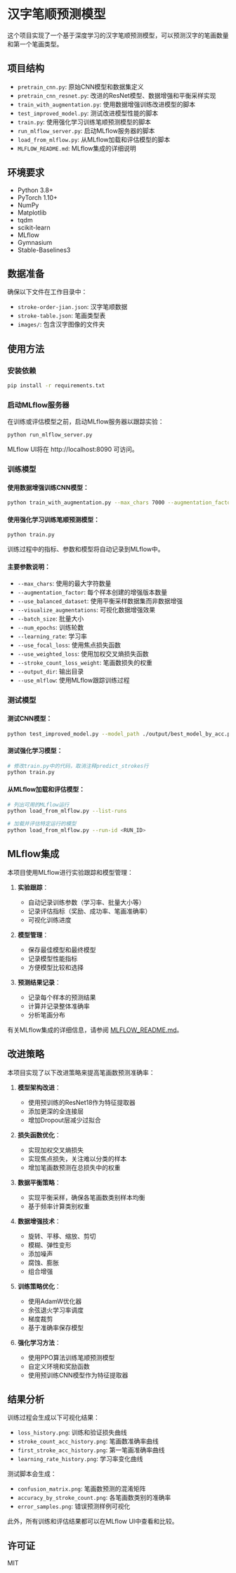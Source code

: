 # 汉字笔顺预测模型

这个项目实现了一个基于深度学习的汉字笔顺预测模型，可以预测汉字的笔画数量和第一个笔画类型。

## 项目结构

- `pretrain_cnn.py`: 原始CNN模型和数据集定义
- `pretrain_cnn_resnet.py`: 改进的ResNet模型、数据增强和平衡采样实现
- `train_with_augmentation.py`: 使用数据增强训练改进模型的脚本
- `test_improved_model.py`: 测试改进模型性能的脚本
- `train.py`: 使用强化学习训练笔顺预测模型的脚本
- `run_mlflow_server.py`: 启动MLflow服务器的脚本
- `load_from_mlflow.py`: 从MLflow加载和评估模型的脚本
- `MLFLOW_README.md`: MLflow集成的详细说明

## 环境要求

- Python 3.8+
- PyTorch 1.10+
- NumPy
- Matplotlib
- tqdm
- scikit-learn
- MLflow
- Gymnasium
- Stable-Baselines3

## 数据准备

确保以下文件在工作目录中：
- `stroke-order-jian.json`: 汉字笔顺数据
- `stroke-table.json`: 笔画类型表
- `images/`: 包含汉字图像的文件夹

## 使用方法

### 安装依赖

```bash
pip install -r requirements.txt
```

### 启动MLflow服务器

在训练或评估模型之前，启动MLflow服务器以跟踪实验：

```bash
python run_mlflow_server.py
```

MLflow UI将在 http://localhost:8090 可访问。

### 训练模型

#### 使用数据增强训练CNN模型：

```bash
python train_with_augmentation.py --max_chars 7000 --augmentation_factor 12 --batch_size 32 --num_epochs 100 --learning_rate 0.0003 --use_focal_loss --use_mlflow --stroke_count_loss_weight 2.0 --output_dir ./output
```

#### 使用强化学习训练笔顺预测模型：

```bash
python train.py
```

训练过程中的指标、参数和模型将自动记录到MLflow中。

#### 主要参数说明：

- `--max_chars`: 使用的最大字符数量
- `--augmentation_factor`: 每个样本创建的增强版本数量
- `--use_balanced_dataset`: 使用平衡采样数据集而非数据增强
- `--visualize_augmentations`: 可视化数据增强效果
- `--batch_size`: 批量大小
- `--num_epochs`: 训练轮数
- `--learning_rate`: 学习率
- `--use_focal_loss`: 使用焦点损失函数
- `--use_weighted_loss`: 使用加权交叉熵损失函数
- `--stroke_count_loss_weight`: 笔画数损失的权重
- `--output_dir`: 输出目录
- `--use_mlflow`: 使用MLflow跟踪训练过程

### 测试模型

#### 测试CNN模型：

```bash
python test_improved_model.py --model_path ./output/best_model_by_acc.pth --max_chars 1000 --batch_size 32
```

#### 测试强化学习模型：

```bash
# 修改train.py中的代码，取消注释predict_strokes行
python train.py
```

#### 从MLflow加载和评估模型：

```bash
# 列出可用的MLflow运行
python load_from_mlflow.py --list-runs

# 加载并评估特定运行的模型
python load_from_mlflow.py --run-id <RUN_ID>
```

## MLflow集成

本项目使用MLflow进行实验跟踪和模型管理：

1. **实验跟踪**：
   - 自动记录训练参数（学习率、批量大小等）
   - 记录评估指标（奖励、成功率、笔画准确率）
   - 可视化训练进度

2. **模型管理**：
   - 保存最佳模型和最终模型
   - 记录模型性能指标
   - 方便模型比较和选择

3. **预测结果记录**：
   - 记录每个样本的预测结果
   - 计算并记录整体准确率
   - 分析笔画分布

有关MLflow集成的详细信息，请参阅 [MLFLOW_README.md](./MLFLOW_README.md)。

## 改进策略

本项目实现了以下改进策略来提高笔画数预测准确率：

1. **模型架构改进**：
   - 使用预训练的ResNet18作为特征提取器
   - 添加更深的全连接层
   - 增加Dropout层减少过拟合

2. **损失函数优化**：
   - 实现加权交叉熵损失
   - 实现焦点损失，关注难以分类的样本
   - 增加笔画数预测在总损失中的权重

3. **数据平衡策略**：
   - 实现平衡采样，确保各笔画数类别样本均衡
   - 基于频率计算类别权重

4. **数据增强技术**：
   - 旋转、平移、缩放、剪切
   - 模糊、弹性变形
   - 添加噪声
   - 腐蚀、膨胀
   - 组合增强

5. **训练策略优化**：
   - 使用AdamW优化器
   - 余弦退火学习率调度
   - 梯度裁剪
   - 基于准确率保存模型

6. **强化学习方法**：
   - 使用PPO算法训练笔顺预测模型
   - 自定义环境和奖励函数
   - 使用预训练CNN模型作为特征提取器

## 结果分析

训练过程会生成以下可视化结果：

- `loss_history.png`: 训练和验证损失曲线
- `stroke_count_acc_history.png`: 笔画数准确率曲线
- `first_stroke_acc_history.png`: 第一笔画准确率曲线
- `learning_rate_history.png`: 学习率变化曲线

测试脚本会生成：

- `confusion_matrix.png`: 笔画数预测的混淆矩阵
- `accuracy_by_stroke_count.png`: 各笔画数类别的准确率
- `error_samples.png`: 错误预测样例可视化

此外，所有训练和评估结果都可以在MLflow UI中查看和比较。

## 许可证

MIT 